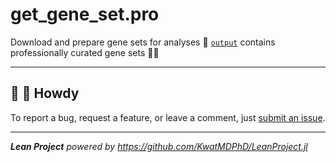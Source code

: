 # get_gene_set.pro

Download and prepare gene sets for analyses :dna: [`output`](output) contains professionally curated gene sets :scientist:

---

## :wave: :cowboy_hat_face: Howdy

To report a bug, request a feature, or leave a comment, just [submit an issue](https://github.com/KwatMDPhD/gene_sets.pro/issues/new/choose).

---

_**Lean Project** powered by https://github.com/KwatMDPhD/LeanProject.jl_

